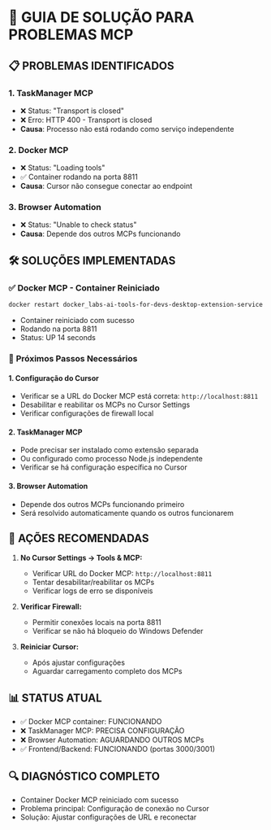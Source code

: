 # 🔧 GUIA DE SOLUÇÃO PARA PROBLEMAS MCP

## 📋 PROBLEMAS IDENTIFICADOS

### 1. **TaskManager MCP**
- ❌ Status: "Transport is closed"
- ❌ Erro: HTTP 400 - Transport is closed
- **Causa**: Processo não está rodando como serviço independente

### 2. **Docker MCP**
- ❌ Status: "Loading tools" 
- ✅ Container rodando na porta 8811
- **Causa**: Cursor não consegue conectar ao endpoint

### 3. **Browser Automation**
- ❌ Status: "Unable to check status"
- **Causa**: Depende dos outros MCPs funcionando

## 🛠️ SOLUÇÕES IMPLEMENTADAS

### ✅ **Docker MCP - Container Reiniciado**
```bash
docker restart docker_labs-ai-tools-for-devs-desktop-extension-service
```
- Container reiniciado com sucesso
- Rodando na porta 8811
- Status: UP 14 seconds

### 🔄 **Próximos Passos Necessários**

#### **1. Configuração do Cursor**
- Verificar se a URL do Docker MCP está correta: `http://localhost:8811`
- Desabilitar e reabilitar os MCPs no Cursor Settings
- Verificar configurações de firewall local

#### **2. TaskManager MCP**
- Pode precisar ser instalado como extensão separada
- Ou configurado como processo Node.js independente
- Verificar se há configuração específica no Cursor

#### **3. Browser Automation**
- Depende dos outros MCPs funcionando primeiro
- Será resolvido automaticamente quando os outros funcionarem

## 🎯 **AÇÕES RECOMENDADAS**

1. **No Cursor Settings → Tools & MCP:**
   - Verificar URL do Docker MCP: `http://localhost:8811`
   - Tentar desabilitar/reabilitar os MCPs
   - Verificar logs de erro se disponíveis

2. **Verificar Firewall:**
   - Permitir conexões locais na porta 8811
   - Verificar se não há bloqueio do Windows Defender

3. **Reiniciar Cursor:**
   - Após ajustar configurações
   - Aguardar carregamento completo dos MCPs

## 📊 **STATUS ATUAL**
- ✅ Docker MCP container: FUNCIONANDO
- ❌ TaskManager MCP: PRECISA CONFIGURAÇÃO
- ❌ Browser Automation: AGUARDANDO OUTROS MCPs
- ✅ Frontend/Backend: FUNCIONANDO (portas 3000/3001)

## 🔍 **DIAGNÓSTICO COMPLETO**
- Container Docker MCP reiniciado com sucesso
- Problema principal: Configuração de conexão no Cursor
- Solução: Ajustar configurações de URL e reconectar





